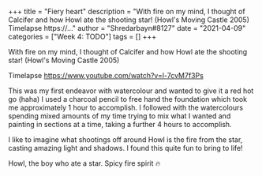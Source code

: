 +++
title = "Fiery heart"
description = "With fire on my mind, I thought of Calcifer and how Howl ate the shooting star! (Howl's Moving Castle 2005)  Timelapse https://..."
author = "Shredarbayn#8127"
date = "2021-04-09"
categories = ["Week 4: TODO"]
tags = []
+++

With fire on my mind, I thought of Calcifer and how Howl ate the shooting star! (Howl's Moving Castle 2005)

Timelapse
https://www.youtube.com/watch?v=l-7cvM7f3Ps

This was my first endeavor with watercolour and wanted to give it a red hot go (haha) I used a charcoal pencil to free hand the foundation which took me approximately 1 hour to accomplish. I followed with the watercolours spending mixed amounts of my time trying to mix what I wanted and painting in sections at a time, taking a further 4 hours to accomplish.

I like to imagine what shootings off around Howl is the fire from the star, casting amazing light and shadows. I found this quite fun to bring to life! 

Howl, the boy who ate a star. Spicy fire spirit 🔥
